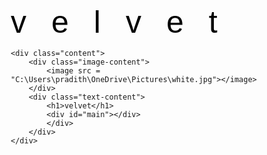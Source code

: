 # velvet
<html lang="en">
<head>
    <meta charset="UTF-8">
    <meta name="viewport" content="width-device-width, inital-scale-1.0">
    <title>velvet</title>
    <link href="https://fonts.googleapis.com/css2?family=Lexend:wght@500&display=swap" rel="stylesheet">
    <link rel="shortcut icon" href="C:\Users\pradith\OneDrive\Documents\Pictures\velvet-icon.jpg" type="image/x-icon">
    <link rel="stylesheet" href="https://unpkg.com/kursor/dist/kursor.css"/>
</head>
<style>
*{
    margin: 0;
    padding: 0;
    box-sizing: border-box;
}
body{
    font-family: 'Lexend', sans-serif;
}
h1{
    font-weight: 100;
    font-size: 50px;
    letter-spacing: 40px;
    color: black;
}
h3{
    font-weight: 300;
    font-size: 100px;
    letter-spacing: 10px;   
    color: white;
}
.content{
    display: flex;
    align-items: center;
    flex-direction: column;
    text-align: center;
    justify-content: center;
    position: relative;
    height: 100vh;
}
.image-content{
    position: absolute;
    width: 100%;
    height: 100%;
    top: 0;
    left: 0;
    overflow: hidden;

}
.text-content{
    z-index: 1;
}
</style>
<body>
    
    <div class="content">
        <div class="image-content">
            <image src = "C:\Users\pradith\OneDrive\Pictures\white.jpg"></image>
        </div>
        <div class="text-content">
            <h1>velvet</h1>
            <div id="main"></div>
            </div>
        </div>
    </div>
</body>
<script src="https://unpkg.com/kursor"></script>
<script>
    new kursor({
        type: 1,
        removeDefaultCursor: true
    })
</script>
</html>
